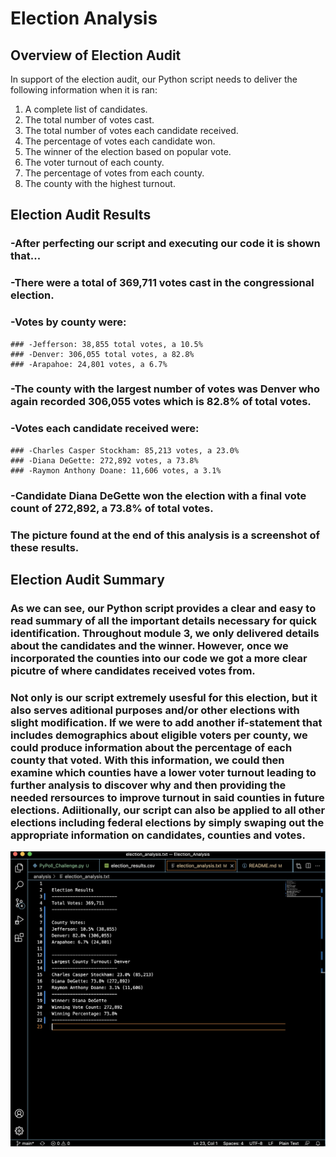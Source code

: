 # Election Analysis

## Overview of Election Audit
In support of the election audit, our Python script needs to deliver the following information when it is ran: 
1. A complete list of candidates.
2. The total number of votes cast.
3. The total number of votes each candidate received. 
4. The percentage of votes each candidate won. 
5. The winner of the election based on popular vote. 
6. The voter turnout of each county.
7. The percentage of votes from each county. 
8. The county with the highest turnout. 

## Election Audit Results
### -After perfecting our script and executing our code it is shown that...
### -There were a total of 369,711 votes cast in the congressional election.
### -Votes by county were:
    ### -Jefferson: 38,855 total votes, a 10.5%
    ### -Denver: 306,055 total votes, a 82.8%
    ### -Arapahoe: 24,801 votes, a 6.7%
### -The county with the largest number of votes was Denver who again recorded 306,055 votes which is 82.8% of total votes. 
### -Votes each candidate received were:
    ### -Charles Casper Stockham: 85,213 votes, a 23.0%
    ### -Diana DeGette: 272,892 votes, a 73.8%
    ### -Raymon Anthony Doane: 11,606 votes, a 3.1%
### -Candidate Diana DeGette won the election with a final vote count of 272,892, a 73.8% of total votes. 

### The picture found at the end of this analysis is a screenshot of these results. 

## Election Audit Summary
### As we can see, our Python script provides a clear and easy to read summary of all the important details necessary for quick identification. Throughout module 3, we only delivered details about the candidates and the winner. However, once we incorporated the counties into our code we got a more clear picutre of where candidates received votes from. 

### Not only is our script extremely usesful for this election, but it also serves aditional purposes and/or other elections with slight modification. If we were to add another if-statement that includes demographics about eligible voters per county, we could produce information about the percentage of each county that voted. With this information, we could then examine which counties have a lower voter turnout leading to further analysis to discover why and then providing the needed rersources to improve turnout in said counties in future elections. Adiitionally, our script can also be applied to all other elections including federal elections by simply swaping out the appropriate information on candidates, counties and votes. 

![Election_Analysis.png](Resources/Election_Analysis.png)

